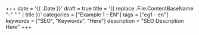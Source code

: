 +++
date = '{{ .Date }}'
draft = true
title = '{{ replace .File.ContentBaseName "-" " " | title }}'
categories = ["Example 1 - EN"]
tags = ["eg1 - en"]
keywords = ["SEO", "Keywords", "Here"]
description = "SEO Description Here"
+++
